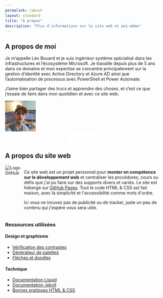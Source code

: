 ```yaml
---
permalink: /about
layout: standard
title: "A propos"
description: "Plus d'informations sur le site web et moi-même"
---
```


<div class="aboutMe">
    <div>
        <h2 id="a-propos-de-moi">A propos de moi</h2>
        <p>Je m’appelle Léo Bouard et je suis ingénieur système spécialisé dans les infrastructures et l’écosystème Microsoft. Je travaille depuis plus de 5 ans dans ce domaine et mon expertise se concentre principalement sur la gestion d’identité avec Active Directory et Azure AD ainsi que l’automatisation de processus avec PowerShell et Power Automate.</p>
        <p>J’aime bien partager des trucs et apprendre des choses, et c’est ce que j’essaie de faire dans mon quotidien et avec ce site web.</p>
    </div>
    <img src="/assets/images/profile-picture.jpg" alt="Photo de profil" height="100" width="100">
</div>

<!-- Personnal links section -->

<div style="display: flex; justify-content: center;">
    <a href="{{ site.linkedin }}" target="_blank"><img src="/assets/images/linkedin.svg" alt="Profil LinkedIn" width="32px"></a>
    <a href="/cv"><img src="/assets/images/resume.svg" alt="Mon CV" width="32px"></a>
    <a href="mailto:{{ site.emailAddress }}"><img src="/assets/images/email.svg" alt="M'envoyez un email" width="32px"></a>
</div>

## A propos du site web

<div style="display: flex;">
    <img src="https://cdn-icons-png.flaticon.com/512/25/25231.png" alt="Logo GitHub" width="300px;">
    <div>
        <p>Ce site web est un projet personnel pour <b>monter en compétence sur le développement web</b> et centraliser les procédures, cours ou défis que j'ai pu faire sur des supports divers et variés. Le site est hébergé sur <a href="https://docs.github.com/en/pages" target="_blank">GitHub Pages</a>. Tout le code HTML & CSS est fait maison, avec la simplicité et l'accessibilité comme mots d'ordre.</p>
        <p>Ici vous ne trouvez pas de publicité ou de tracker, juste un peu de contenu qui j'espère vous sera utile.</p>
    </div>
</div>

### Ressources utilisées

#### Design et graphisme

- [Vérification des contrastes](https://color.adobe.com/fr/create/color-contrast-analyzer)
- [Générateur de palettes](https://coolors.co/generate)
- [Flèches et doodles](https://www.highlights.design/)

#### Technique

- [Documentation Liquid](https://shopify.github.io/liquid/)
- [Documentation Jekyll](https://jekyllrb.com/docs/)
- [Bonnes pratiques HTML & CSS](https://pagespeed.web.dev/)
